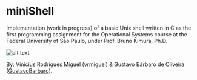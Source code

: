 # miniShell

Implementation (work in progress) of a basic Unix shell written in C as the first programming assignment for the Operational Systems course at the Federal University of São Paulo, under Prof. Bruno Kimura, Ph.D.

![alt text](https://raw.githubusercontent.com/vrmiguel/miniShell/master/print.png)

By:
   Vinícius Rodrigues Miguel ([vrmiguel](https://github.com/vrmiguel)) & Gustavo Bárbaro de Oliveira ([GustavoBarbaro](https://github.com/GustavoBarbaro)).
